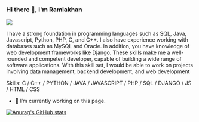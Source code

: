 ### Hi there 👋, i'm Ramlakhan
![](https://arturssmirnovs.github.io/github-profile-readme-generator/images/banner.png)


 I have a strong foundation in programming languages such as SQL, Java, Javascript, Python, PHP, C, and C++. I also have experience working with databases such as MySQL and Oracle. In addition, you have knowledge of web development frameworks like Django. These skills make me a well-rounded and competent developer, capable of building a wide range of software applications. With this skill set, I would be able to work on projects involving data management, backend development, and web development

Skills: C / C++ / PYTHON / JAVA / JAVASCRIPT / PHP / SQL / DJANGO / JS / HTML / CSS

- 🔭 I’m currently working on this page. 





[![Anurag's GitHub stats](https://github-readme-stats.vercel.app/api?username=Ramlakhan12)](https://github.com/Ramlakhan12/github-readme-stats)

<!---
Ramlakhan12/Ramlakhan12 is a ✨ special ✨ repository because its `README.md` (this file) appears on your GitHub profile.
You can click the Preview link to take a look at your changes.
--->
  
 
